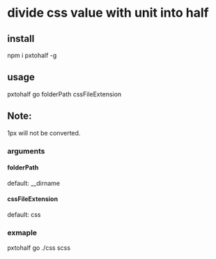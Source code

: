 # divide css value with unit into half 

## install
npm i pxtohalf -g

## usage          
pxtohalf go folderPath cssFileExtension

## Note:
1px will not be converted.

### arguments
#### folderPath 
default: __dirname

#### cssFileExtension
default: css

### exmaple
pxtohalf go ./css scss 


 